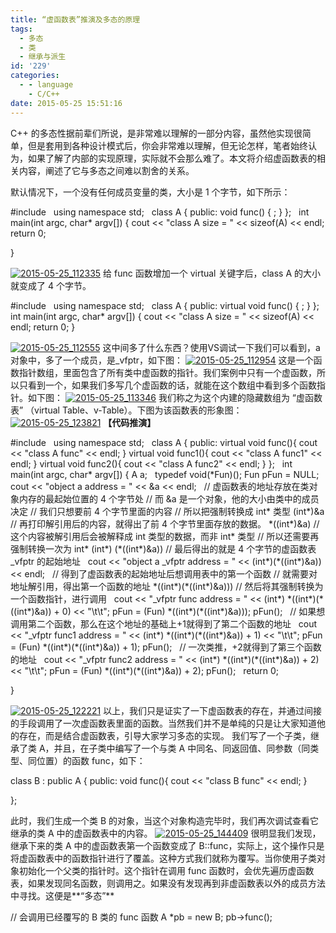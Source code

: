 ```yaml
---
title: “虚函数表”推演及多态的原理
tags:
  - 多态
  - 类
  - 继承与派生
id: '229'
categories:
  - - language
    - C/C++
date: 2015-05-25 15:51:16
---
```


C++ 的多态性据前辈们所说，是非常难以理解的一部分内容，虽然他实现很简单，但是套用到各种设计模式后，你会非常难以理解，但无论怎样，笔者始终认为，如果了解了内部的实现原理，实际就不会那么难了。本文将介绍虚函数表的相关内容，阐述了它与多态之间难以割舍的关系。
<!-- more -->
默认情况下，一个没有任何成员变量的类，大小是 1 个字节，如下所示：

#include <iostream>
 
using namespace std;
 
class A
{
public:
    void func()
    {
        ;
    }
};
 
int main(int argc, char\* argv\[\])
{
    cout << "class A size = " << sizeof(A) << endl;
    return 0;

}

[![2015-05-25_112335](http://www.mycode.net.cn/wp-content/uploads/2015/05/2015-05-25_112335.png)](http://www.mycode.net.cn/wp-content/uploads/2015/05/2015-05-25_112335.png) 给 func 函数增加一个 virtual 关键字后，class A 的大小就变成了 4 个字节。

#include <iostream>
 
using namespace std;
 
class A
{
public:
    virtual void func()
    {
        ;
    }
};
 
int main(int argc, char\* argv\[\])
{
    cout << "class A size = " << sizeof(A) << endl;
    return 0;
}

[![2015-05-25_112555](http://www.mycode.net.cn/wp-content/uploads/2015/05/2015-05-25_112555.png)](http://www.mycode.net.cn/wp-content/uploads/2015/05/2015-05-25_112555.png) 这中间多了什么东西？使用VS调试一下我们可以看到，a对象中，多了一个成员，是\_vfptr，如下图： [![2015-05-25_112954](http://www.mycode.net.cn/wp-content/uploads/2015/05/2015-05-25_112954.png)](http://www.mycode.net.cn/wp-content/uploads/2015/05/2015-05-25_112954.png) 这是一个函数指针数组，里面包含了所有类中虚函数的指针。我们案例中只有一个虚函数，所以只看到一个，如果我们多写几个虚函数的话，就能在这个数组中看到多个函数指针。如下图： [![2015-05-25_113346](http://www.mycode.net.cn/wp-content/uploads/2015/05/2015-05-25_113346.png)](http://www.mycode.net.cn/wp-content/uploads/2015/05/2015-05-25_113346.png) 我们称之为这个内建的隐藏数组为 “虚函数表” （virtual Table、v-Table）。下图为该函数表的形象图： [![2015-05-25_123821](http://www.mycode.net.cn/wp-content/uploads/2015/05/2015-05-25_123821.png)](http://www.mycode.net.cn/wp-content/uploads/2015/05/2015-05-25_123821.png) **【代码推演】**

#include <iostream>
 
using namespace std;
 
class A
{
public:
    virtual void func(){ cout << "class A func" << endl; }
    virtual void func1(){ cout << "class A func1" << endl; }
    virtual void func2(){ cout << "class A func2" << endl; }
};
 
int main(int argc, char\* argv\[\])
{
    A a;
 
    typedef void(\*Fun)();
    Fun pFun = NULL;
 
    cout << "object a address = " << &a << endl;
 
    // 虚函数表的地址存放在类对象内存的最起始位置的 4 个字节处
    // 而 &a 是一个对象，他的大小由类中的成员决定
    // 我们只想要前 4 个字节里面的内容
    // 所以把强制转换成 int\* 类型        (int\*)&a
    // 再打印解引用后的内容，就得出了前 4 个字节里面存放的数据。    \*((int\*)&a)
    // 这个内容被解引用后会被解释成 int 类型的数据，而非 int\* 类型
    // 所以还需要再强制转换一次为 int\*    (int\*) (\*((int\*)&a))
    // 最后得出的就是 4 个字节的虚函数表 \_vfptr 的起始地址
 
    cout << "object a \_vfptr address = " << (int\*)(\*((int\*)&a)) << endl;
 
    // 得到了虚函数表的起始地址后想调用表中的第一个函数
    // 就需要对地址解引用，得出第一个函数的地址  \*((int\*)(\*((int\*)&a)))
    // 然后将其强制转换为一个函数指针，进行调用
 
    cout << "\_vfptr func address = " << (int\*) \*((int\*)(\*((int\*)&a)) + 0) << "\\t\\t";
    pFun = (Fun) \*((int\*)(\*((int\*)&a)));
    pFun();
 
    // 如果想调用第二个函数，那么在这个地址的基础上+1就得到了第二个函数的地址
 
    cout << "\_vfptr func1 address = " << (int\*) \*((int\*)(\*((int\*)&a)) + 1) << "\\t\\t";
    pFun = (Fun) \*((int\*)(\*((int\*)&a)) + 1);
    pFun();
 
    // 一次类推，+2就得到了第三个函数的地址
 
    cout << "\_vfptr func2 address = " << (int\*) \*((int\*)(\*((int\*)&a)) + 2) << "\\t\\t";
    pFun = (Fun) \*((int\*)(\*((int\*)&a)) + 2);
    pFun();
 
    return 0;

}

[![2015-05-25_122221](http://www.mycode.net.cn/wp-content/uploads/2015/05/2015-05-25_122221.png)](http://www.mycode.net.cn/wp-content/uploads/2015/05/2015-05-25_122221.png) 以上，我们只是证实了一下虚函数表的存在，并通过间接的手段调用了一次虚函数表里面的函数。当然我们并不是单纯的只是让大家知道他的存在，而是结合虚函数表，引导大家学习多态的实现。 我们写了一个子类，继承了类 A，并且，在子类中编写了一个与类 A 中同名、同返回值、同参数（同类型、同位置）的函数 func，如下：

class B : public A
{
public:
    void func(){ cout << "class B func" << endl; }

};

此时，我们生成一个类 B 的对象，当这个对象构造完毕时，我们再次调试查看它继承的类 A 中的虚函数表中的内容。 [![2015-05-25_144409](http://www.mycode.net.cn/wp-content/uploads/2015/05/2015-05-25_144409.png)](http://www.mycode.net.cn/wp-content/uploads/2015/05/2015-05-25_144409.png) 很明显我们发现，继承下来的类 A 中的虚函数表第一个函数变成了 B::func，实际上，这个操作只是将虚函数表中的函数指针进行了覆盖。这种方式我们就称为覆写。当你使用子类对象初始化一个父类的指针时。这个指针在调用 func 函数时，会优先遍历虚函数表，如果发现同名函数，则调用之。如果没有发现再到非虚函数表以外的成员方法中寻找。这便是**“多态”**

// 会调用已经覆写的 B 类的 func 函数
A \*pb = new B;
pb->func();